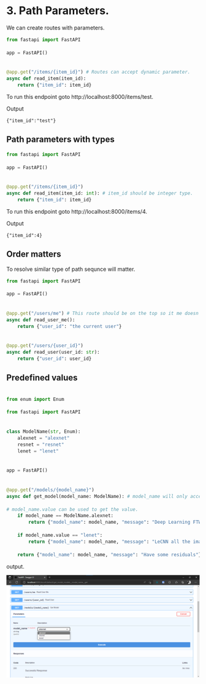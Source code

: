 # 3. Path Parameters.

We can create routes with parameters.
```python
from fastapi import FastAPI

app = FastAPI()


@app.get("/items/{item_id}") # Routes can accept dynamic parameter.
async def read_item(item_id):
    return {"item_id": item_id}
```

To run this endpoint goto http://localhost:8000/items/test.

Output
```
{"item_id":"test"}
```

## Path parameters with types

```python
from fastapi import FastAPI

app = FastAPI()


@app.get("/items/{item_id}")
async def read_item(item_id: int): # item_id should be integer type.
    return {"item_id": item_id}
```

To run this endpoint goto http://localhost:8000/items/4.

Output
```
{"item_id":4}
```

## Order matters

To resolve similar type of path sequnce will matter.

```python
from fastapi import FastAPI

app = FastAPI()


@app.get("/users/me") # This route should be on the top so it me doesn't count as user_id as path parameter.
async def read_user_me():
    return {"user_id": "the current user"}


@app.get("/users/{user_id}")
async def read_user(user_id: str):
    return {"user_id": user_id}
```

## Predefined values

```python

from enum import Enum

from fastapi import FastAPI


class ModelName(str, Enum):
    alexnet = "alexnet"
    resnet = "resnet"
    lenet = "lenet"


app = FastAPI()


@app.get("/models/{model_name}")
async def get_model(model_name: ModelName): # model_name will only accept alexnet, resnet, lenet as path parameter.

# model_name.value can be used to get the value.
    if model_name == ModelName.alexnet:
        return {"model_name": model_name, "message": "Deep Learning FTW!"}

    if model_name.value == "lenet":
        return {"model_name": model_name, "message": "LeCNN all the images"}

    return {"model_name": model_name, "message": "Have some residuals"}

```

output.

![Alt text](./img/enum_example.png)


